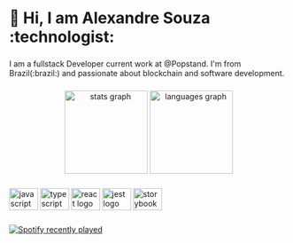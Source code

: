 <h1 align="left">👋 Hi, I am Alexandre Souza :technologist:</h1>

###
<p align="left">I am a fullstack Developer current work at @Popstand. I'm from Brazil(:brazil:) and passionate about blockchain and software development.</p>

###
<div align="center">
  <img src="https://github-readme-stats.vercel.app/api?hide_title=false&hide_rank=false&show_icons=true&include_all_commits=true&count_private=true&disable_animations=false&theme=dracula&locale=pt-br&hide_border=false&username=AlexandreOSouza" height="150" alt="stats graph"  />
  <img src="https://github-readme-stats.vercel.app/api/top-langs?locale=pt-br&hide_title=false&layout=compact&card_width=320&langs_count=5&theme=dracula&hide_border=false&username=AlexandreOSouza" height="150" alt="languages graph"  />
</div>

###
<div align="left">
  <img src="https://cdn.jsdelivr.net/gh/devicons/devicon/icons/javascript/javascript-original.svg" height="40" width="52" alt="javascript logo"  />
  <img src="https://cdn.jsdelivr.net/gh/devicons/devicon/icons/typescript/typescript-original.svg" height="40" width="52" alt="typescript logo"  />
  <img src="https://cdn.jsdelivr.net/gh/devicons/devicon/icons/react/react-original.svg" height="40" width="52" alt="react logo"  />
  <img src="https://cdn.jsdelivr.net/gh/devicons/devicon/icons/jest/jest-plain.svg" height="40" width="52" alt="jest logo"  />
  <img src="https://cdn.jsdelivr.net/gh/devicons/devicon/icons/storybook/storybook-original.svg" height="40" width="52" alt="storybook logo"  />
</div>

###
<div align="left">
  <a href="https://open.spotify.com/user/316p7oremkcrx7zcsd57ld4cr3em">
    <img src="https://spotify-recently-played-readme.vercel.app/api?user=316p7oremkcrx7zcsd57ld4cr3em&count=1&unique=true" alt="Spotify recently played"  />
  </a>
</div>

###
